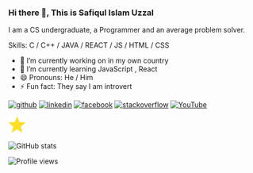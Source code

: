 ### Hi there 👋, This is Safiqul Islam Uzzal
I am a CS undergraduate, a Programmer and an average problem solver.

Skills: C / C++ / JAVA / REACT / JS / HTML / CSS

- 🔭 I’m currently working on in my own country 
- 🌱 I’m currently learning JavaScript , React 
- 😄 Pronouns: He / Him 
- ⚡ Fun fact: They say I am introvert 


[<img src='https://cdn.jsdelivr.net/npm/simple-icons@3.0.1/icons/github.svg' alt='github' height='40'>](https://github.com/https://github.com/ishanuzzal)  [<img src='https://cdn.jsdelivr.net/npm/simple-icons@3.0.1/icons/linkedin.svg' alt='linkedin' height='40'>](https://www.linkedin.com/in/https://www.linkedin.com/in/ishan-ahmed-566848204//)  [<img src='https://cdn.jsdelivr.net/npm/simple-icons@3.0.1/icons/facebook.svg' alt='facebook' height='40'>](https://www.facebook.com/https://www.facebook.com/ishan.ishan.5648/)  [<img src='https://cdn.jsdelivr.net/npm/simple-icons@3.0.1/icons/stackoverflow.svg' alt='stackoverflow' height='40'>](https://stackoverflow.com/users/https://stackoverflow.com/users/15856442/safiqul-islam-uzzal-203-15-144)  [<img src='https://cdn.jsdelivr.net/npm/simple-icons@3.0.1/icons/youtube.svg' alt='YouTube' height='40'>](https://www.youtube.com/channel/https://www.youtube.com/channel/UCSbMIZKepMXt9h1R_HbBUsw)  

<a href='https://stars.github.com/'><img src='https://raw.githubusercontent.com/acervenky/animated-github-badges/master/assets/starbadge.gif' width='35' height='35'></a> 

![GitHub stats](https://github-readme-stats.vercel.app/api?ishanuzzal=https://github.com/ishanuzzal&show_icons=true)  

![Profile views](https://gpvc.arturio.dev/https://github.com/ishanuzzal)  
